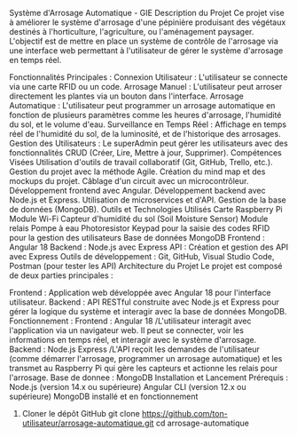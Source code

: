 Système d'Arrosage Automatique - GIE
Description du Projet
Ce projet vise à améliorer le système d'arrosage d'une pépinière produisant des végétaux destinés à l'horticulture, l'agriculture, ou l'aménagement paysager. L'objectif est de mettre en place un système de contrôle de l'arrosage via une interface web permettant à l'utilisateur de gérer le système d'arrosage en temps réel.

Fonctionnalités Principales :
Connexion Utilisateur : L'utilisateur se connecte via une carte RFID ou un code.
Arrosage Manuel : L'utilisateur peut arroser directement les plantes via un bouton dans l'interface.
Arrosage Automatique : L'utilisateur peut programmer un arrosage automatique en fonction de plusieurs paramètres comme les heures d'arrosage, l'humidité du sol, et le volume d'eau.
Surveillance en Temps Réel : Affichage en temps réel de l'humidité du sol, de la luminosité, et de l'historique des arrosages.
Gestion des Utilisateurs : Le superAdmin peut gérer les utilisateurs avec des fonctionnalités CRUD (Créer, Lire, Mettre à jour, Supprimer).
Compétences Visées
Utilisation d'outils de travail collaboratif (Git, GitHub, Trello, etc.).
Gestion du projet avec la méthode Agile.
Création du mind map et des mockups du projet.
Câblage d'un circuit avec un microcontrôleur.
Développement frontend avec Angular.
Développement backend avec Node.js et Express.
Utilisation de microservices et d'API.
Gestion de la base de données (MongoDB).
Outils et Technologies Utilisés
Carte Raspberry Pi
Module Wi-Fi
Capteur d'humidité du sol (Soil Moisture Sensor)
Module relais
Pompe à eau
Photoresistor
Keypad pour la saisie des codes
RFID pour la gestion des utilisateurs
Base de données MongoDB
Frontend : Angular 18
Backend : Node.js avec Express
API : Création et gestion des API avec Express
Outils de développement : Git, GitHub, Visual Studio Code, Postman (pour tester les API)
Architecture du Projet
Le projet est composé de deux parties principales :

Frontend : Application web développée avec Angular 18 pour l'interface utilisateur.
Backend : API RESTful construite avec Node.js et Express pour gérer la logique du système et interagir avec la base de données MongoDB.
Fonctionnement :
Frontend : Angular 18 /L'utilisateur interagit avec l'application via un navigateur web. Il peut se connecter, voir les informations en temps réel, et interagir avec le système d'arrosage.
Backend : Node.js Express /L'API reçoit les demandes de l'utilisateur (comme démarrer l'arrosage, programmer un arrosage automatique) et les transmet au Raspberry Pi qui gère les capteurs et actionne les relais pour l'arrosage.
Base de donnee : MongoDB
Installation et Lancement
Prérequis :
Node.js (version 14.x ou supérieure)
Angular CLI (version 12.x ou supérieure)
MongoDB installé et en fonctionnement
1. Cloner le dépôt GitHub
git clone https://github.com/ton-utilisateur/arrosage-automatique.git
cd arrosage-automatique